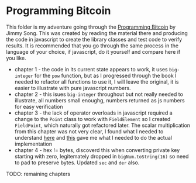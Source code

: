 # Programming Bitcoin

This folder is my adventure going through the [Programming Bitcoin](https://github.com/jimmysong/programmingbitcoin) by Jimmy Song.  This was created by reading the material there and producing the code in javascript to create the library classes and test code to verify results.  It is recommended that you go through the same process in the language of your choice, if javascript, do it yourself and compare here if you like.

* chapter 1 - the code in its current state appears to work, it uses `big-integer` for the `pow` function, but as I progressed through the book I needed to refactor all functions to use it, I will leave the original, it is easier to illustrate with pure javascript numbers.
* chapter 2 - this isues `big-integer` throughout but not really needed to illustrate, all numbers small enoughg, numbers returned as js numbers for easy verification
* chapter 3 - the lack of operator overloads in javascript required a change to the `Point` class to work with `FieldElement` so I created `FieldPoint`, which naturally got refactored later.  The scalar multiplication from this chapter was not very clear, I found what I needed to understand [here](https://hackernoon.com/what-is-the-math-behind-elliptic-curve-cryptography-f61b25253da3) and [this](http://andrea.corbellini.name/2015/05/17/elliptic-curve-cryptography-a-gentle-introduction/) gave me what I needed to do the actual implementation
* chapter 4 - hex != bytes, discoverd this when converting private key starting with zero, legitemately dropped in `bigNum.toString(16)` so need to pad to preserve bytes.  Updated `sec` and `der` also.

TODO: remaining chapters